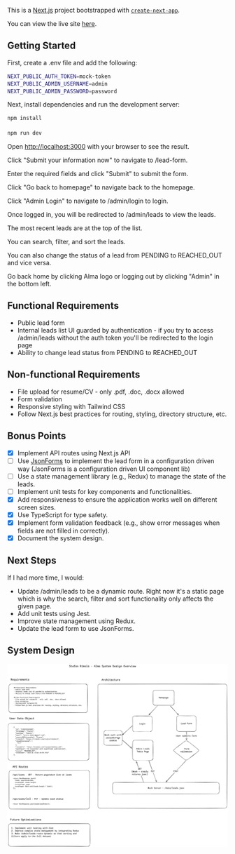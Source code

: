 This is a [Next.js](https://nextjs.org) project bootstrapped with [`create-next-app`](https://nextjs.org/docs/app/api-reference/cli/create-next-app).

You can view the live site [here](https://alma-lead-demo.vercel.app/).

## Getting Started

First, create a .env file and add the following:

```bash
NEXT_PUBLIC_AUTH_TOKEN=mock-token
NEXT_PUBLIC_ADMIN_USERNAME=admin
NEXT_PUBLIC_ADMIN_PASSWORD=password
```

Next, install dependencies and run the development server:

```bash
npm install

npm run dev
```

Open [http://localhost:3000](http://localhost:3000) with your browser to see the result.

Click "Submit your information now" to navigate to /lead-form.

Enter the required fields and click "Submit" to submit the form.

Click "Go back to homepage" to navigate back to the homepage.

Click "Admin Login" to navigate to /admin/login to login.

Once logged in, you will be redirected to /admin/leads to view the leads.

The most recent leads are at the top of the list.

You can search, filter, and sort the leads.

You can also change the status of a lead from PENDING to REACHED_OUT and vice versa.

Go back home by clicking Alma logo or logging out by clicking "Admin" in the bottom left.

## Functional Requirements
- Public lead form
- Internal leads list UI guarded by authentication - if you try to access /admin/leads without the auth token you'll be redirected to the login page
- Ability to change lead status from PENDING to REACHED_OUT

## Non-functional Requirements
- File upload for resume/CV - only .pdf, .doc, .docx allowed
- Form validation
- Responsive styling with Tailwind CSS
- Follow Next.js best practices for routing, styling, directory structure, etc.

## Bonus Points
- [x] Implement API routes using Next.js API
- [ ] Use [JsonForms](https://jsonforms.io/) to implement the lead form in a configuration driven way (JsonForms is a configuration driven UI component lib)
- [ ] Use a state management library (e.g., Redux) to manage the state of the leads.
- [ ] Implement unit tests for key components and functionalities.
- [x] Add responsiveness to ensure the application works well on different screen sizes.
- [x] Use TypeScript for type safety.
- [x] Implement form validation feedback (e.g., show error messages when fields are not filled in correctly).
- [x] Document the system design.

## Next Steps
If I had more time, I would:
- Update /admin/leads to be a dynamic route. Right now it's a static page which is why the search, filter and sort functionality only affects the given page. 
- Add unit tests using Jest.
- Improve state management using Redux.
- Update the lead form to use JsonForms.

## System Design
![System Design](./systemdesign.png)